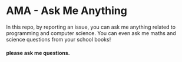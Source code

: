 # AMA - Ask Me Anything

In this repo, by reporting an issue, you can ask me anything related to programming and computer science. You can even ask me maths and science questions from your school books!

#### please ask me questions.

